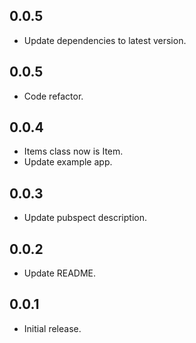 ## 0.0.5

* Update dependencies to latest version.
## 0.0.5

* Code refactor.
## 0.0.4

* Items class now is Item.
* Update example app.
## 0.0.3

* Update pubspect description.
## 0.0.2

* Update README.
## 0.0.1

* Initial release.
